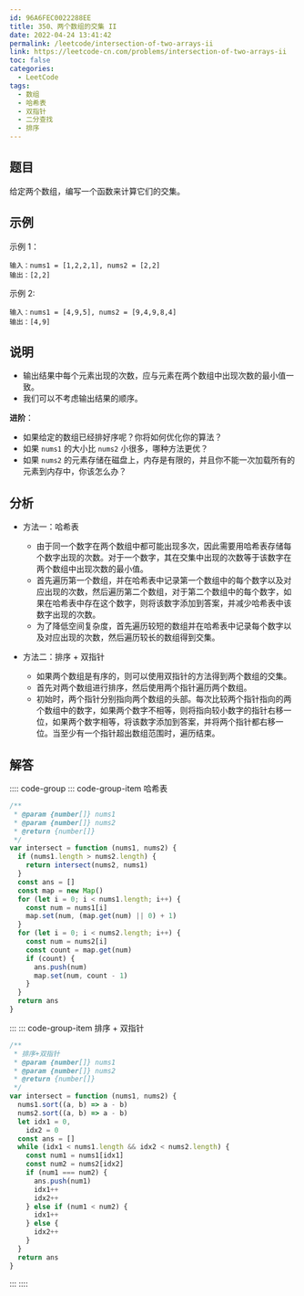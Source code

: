 ```yaml
---
id: 96A6FEC0022288EE
title: 350、两个数组的交集 II
date: 2022-04-24 13:41:42
permalink: /leetcode/intersection-of-two-arrays-ii
link: https://leetcode-cn.com/problems/intersection-of-two-arrays-ii
toc: false
categories:
  - LeetCode
tags:
  - 数组
  - 哈希表
  - 双指针
  - 二分查找
  - 排序
---
```


<Level type='easy'/>

## 题目

给定两个数组，编写一个函数来计算它们的交集。

## 示例

示例 1：

```text
输入：nums1 = [1,2,2,1], nums2 = [2,2]
输出：[2,2]
```

示例 2:

```text
输入：nums1 = [4,9,5], nums2 = [9,4,9,8,4]
输出：[4,9]
```

## 说明

- 输出结果中每个元素出现的次数，应与元素在两个数组中出现次数的最小值一致。
- 我们可以不考虑输出结果的顺序。

**进阶**：

- 如果给定的数组已经排好序呢？你将如何优化你的算法？
- 如果 `nums1` 的大小比 `nums2` 小很多，哪种方法更优？
- 如果 `nums2` 的元素存储在磁盘上，内存是有限的，并且你不能一次加载所有的元素到内存中，你该怎么办？

## 分析

- 方法一：哈希表

  - 由于同一个数字在两个数组中都可能出现多次，因此需要用哈希表存储每个数字出现的次数。对于一个数字，其在交集中出现的次数等于该数字在两个数组中出现次数的最小值。
  - 首先遍历第一个数组，并在哈希表中记录第一个数组中的每个数字以及对应出现的次数，然后遍历第二个数组，对于第二个数组中的每个数字，如果在哈希表中存在这个数字，则将该数字添加到答案，并减少哈希表中该数字出现的次数。
  - 为了降低空间复杂度，首先遍历较短的数组并在哈希表中记录每个数字以及对应出现的次数，然后遍历较长的数组得到交集。

- 方法二：排序 + 双指针
  - 如果两个数组是有序的，则可以使用双指针的方法得到两个数组的交集。
  - 首先对两个数组进行排序，然后使用两个指针遍历两个数组。
  - 初始时，两个指针分别指向两个数组的头部。每次比较两个指针指向的两个数组中的数字，如果两个数字不相等，则将指向较小数字的指针右移一位，如果两个数字相等，将该数字添加到答案，并将两个指针都右移一位。当至少有一个指针超出数组范围时，遍历结束。

## 解答

:::: code-group
::: code-group-item 哈希表

```javascript
/**
 * @param {number[]} nums1
 * @param {number[]} nums2
 * @return {number[]}
 */
var intersect = function (nums1, nums2) {
  if (nums1.length > nums2.length) {
    return intersect(nums2, nums1)
  }
  const ans = []
  const map = new Map()
  for (let i = 0; i < nums1.length; i++) {
    const num = nums1[i]
    map.set(num, (map.get(num) || 0) + 1)
  }
  for (let i = 0; i < nums2.length; i++) {
    const num = nums2[i]
    const count = map.get(num)
    if (count) {
      ans.push(num)
      map.set(num, count - 1)
    }
  }
  return ans
}
```

:::
::: code-group-item 排序 + 双指针

```javascript
/**
 * 排序+双指针
 * @param {number[]} nums1
 * @param {number[]} nums2
 * @return {number[]}
 */
var intersect = function (nums1, nums2) {
  nums1.sort((a, b) => a - b)
  nums2.sort((a, b) => a - b)
  let idx1 = 0,
    idx2 = 0
  const ans = []
  while (idx1 < nums1.length && idx2 < nums2.length) {
    const num1 = nums1[idx1]
    const num2 = nums2[idx2]
    if (num1 === num2) {
      ans.push(num1)
      idx1++
      idx2++
    } else if (num1 < num2) {
      idx1++
    } else {
      idx2++
    }
  }
  return ans
}
```

:::
::::
